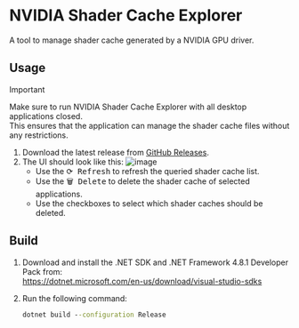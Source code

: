 # NVIDIA Shader Cache Explorer
A tool to manage shader cache generated by a NVIDIA GPU driver.

## Usage
> [!IMPORTANT]
> Make sure to run NVIDIA Shader Cache Explorer with all desktop applications closed.<br>
> This ensures that the application can manage the shader cache files without any restrictions.

1. Download the latest release from [GitHub Releases](https://github.com/Aetopia/NVIDIA-Shader-Cache-Explorer/releases/latest).
2. The UI should look like this:
    ![image](https://i.imgur.com/jXYAaQA.png)
    - Use the <kbd>⟳ Refresh</kbd> to refresh the queried shader cache list.
    - Use the <kbd>🗑️ Delete</kbd> to delete the shader cache of selected applications.
    - Use the checkboxes to select which shader caches should be deleted.


## Build
1. Download and install the .NET SDK and .NET Framework 4.8.1 Developer Pack from:<br>https://dotnet.microsoft.com/en-us/download/visual-studio-sdks
2. Run the following command:

    ```cmd
    dotnet build --configuration Release
    ```
